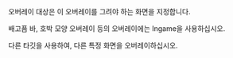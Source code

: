 오버레이 대상은 이 오버레이를 그려야 하는 화면을 지정합니다.

배고픔 바, 호박 모양 오버레이 등의 오버레이에는 Ingame을 사용하십시오.

다른 타깃을 사용하여, 다른 특정 화면을 오버레이하십시오.
